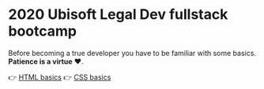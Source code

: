 # 2020 Ubisoft Legal Dev fullstack bootcamp

Before becoming a true developer you have to be familiar with some basics. **Patience is a virtue** ❤️.

👉 [HTML basics](front/html_basics.md)
👉 [CSS basics](front/css_basics.md)
